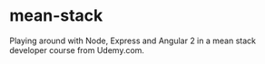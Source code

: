# mean-stack
Playing around with Node, Express and Angular 2 in a mean stack developer course from Udemy.com.
